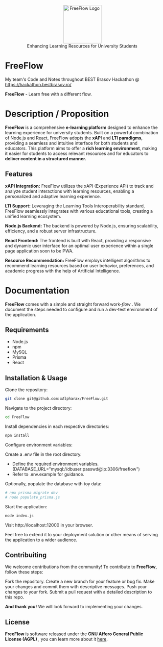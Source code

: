 <div align="center">
<picture>
  <source media="(prefers-color-scheme: dark)" srcset="https://github.com/xAlpharax/FreeFlow/blob/master/assets/FreeFlowLogo.png">
  <img alt="FreeFlow Logo" src="https://github.com/xAlpharax/FreeFlow/blob/master/assets/FreeFlowLogo.png" height="125px">
</picture>
<br>
Enhancing Learning Resources for University Students
</div>

# FreeFlow
My team's Code and Notes throughout BEST Brasov Hackathon @ https://hackathon.bestbrasov.ro/

**FreeFlow** - Learn free with a different flow.

# Description / Proposition

**FreeFlow** is a comprehensive **e-learning platform** designed to enhance the learning experience for university students. Built on a powerful combination of Node.js and React, FreeFlow adopts the **xAPI** and **LTI paradigms**, providing a seamless and intuitive interface for both students and educators. This platform aims to offer a **rich learning environment**, making it easier for students to access relevant resources and for educators to **deliver content in a structured manner.**

## Features

**xAPI Integration:** FreeFlow utilizes the xAPI (Experience API) to track and analyze student interactions with learning resources, enabling a personalized and adaptive learning experience.

**LTI Support:** Leveraging the Learning Tools Interoperability standard, FreeFlow seamlessly integrates with various educational tools, creating a unified learning ecosystem.

**Node.js Backend:** The backend is powered by Node.js, ensuring scalability, efficiency, and a robust server infrastructure.

**React Frontend:** The frontend is built with React, providing a responsive and dynamic user interface for an optimal user experience within a single page application soon to be PWA.

**Resource Recommendation:** FreeFlow employs intelligent algorithms to recommend learning resources based on user behavior, preferences, and academic progress with the help of Artificial Intelligence.

# Documentation

**FreeFlow** comes with a simple and straight forward work-*flow* . We document the steps needed to configure and run a dev-test environment of the application.

## Requirements

- Node.js
- npm
- MySQL
- Prisma
- React

## Installation & Usage

Clone the repository:

```bash
git clone git@github.com:xAlpharax/FreeFlow.git
```

Navigate to the project directory:

```bash
cd FreeFlow
```

Install dependencies in each respective directories:

```bash
npm install
```

Configure environment variables:

Create a .env file in the root directory.
- Define the required environment variables. (DATABASE_URL="mysql://dbuser:passwd@ip:3306/freeflow")
- Refer to .env.example for guidance.

Optionally, populate the database with toy data:

```bash
# npx prisma migrate dev
# node populate_prisma.js
```

Start the application:

```bash
node index.js
```

Visit http://localhost:12000 in your browser.

Feel free to extend it to your deployment solution or other means of serving the application to a wider audience.

## Contribuiting

We welcome contributions from the community! To contribute to **FreeFlow**, follow these steps:

Fork the repository.
Create a new branch for your feature or bug fix.
Make your changes and commit them with descriptive messages.
Push your changes to your fork.
Submit a pull request with a detailed description to this repo.

**And thank you!** We will look forward to implementing your changes.

## License

**FreeFlow** is software released under the **GNU Affero General Public License (AGPL)** , you can learn more about it [here](https://www.gnu.org/licenses/agpl-3.0.en.html).
